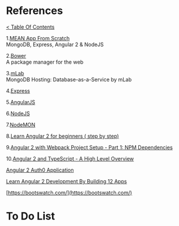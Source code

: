 # References
[< Table Of Contents](../README.md)  

1.[MEAN App From Scratch](https://youtu.be/PFP0oXNNveg)  
   MongoDB, Express, Angular 2 & NodeJS  

2.[Bower](https://bower.io/)  
   A package manager for the web  

3.[mLab](https://mlab.com/)  
   MongoDB Hosting: Database-as-a-Service by mLab  

4.[Express](http://expressjs.com/)  

5.[AngularJS](https://angularjs.org/)  

6.[NodeJS](https://nodejs.org/en/)  

7.[NodeMON](https://github.com/remy/nodemon)  

8.[Learn Angular 2 for beginners ( step by step)](https://www.youtube.com/watch?v=oMgvi-AV-eY)  

9.[Angular 2 with Webpack Project Setup - Part 1: NPM Dependencies](https://youtu.be/HTFZPF6iixA)  

10.[Angular 2 and TypeScript - A High Level Overview](https://www.infoq.com/articles/Angular2-TypeScript-High-Level-Overview)  


[Angular 2 Auth0 Application](https://youtu.be/i_dHFvi1BJc)


[Learn Angular 2 Development By Building 12 Apps](https://www.eduonix.com/courses/Web-Development/learn-angular-2-development-by-building-10-apps)


[https://bootswatch.com/](https://bootswatch.com/)


# To Do List  